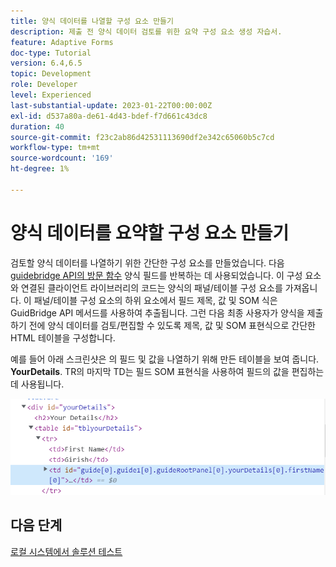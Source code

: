 ```yaml
---
title: 양식 데이터를 나열할 구성 요소 만들기
description: 제출 전 양식 데이터 검토를 위한 요약 구성 요소 생성 자습서.
feature: Adaptive Forms
doc-type: Tutorial
version: 6.4,6.5
topic: Development
role: Developer
level: Experienced
last-substantial-update: 2023-01-22T00:00:00Z
exl-id: d537a80a-de61-4d43-bdef-f7d661c43dc8
duration: 40
source-git-commit: f23c2ab86d42531113690df2e342c65060b5c7cd
workflow-type: tm+mt
source-wordcount: '169'
ht-degree: 1%

---
```


# 양식 데이터를 요약할 구성 요소 만들기

검토할 양식 데이터를 나열하기 위한 간단한 구성 요소를 만들었습니다. 다음 [guidebridge API의 방문 함수](https://developer.adobe.com/experience-manager/reference-materials/6-5/forms/javascript-api/GuideBridge.html?q=visit) 양식 필드를 반복하는 데 사용되었습니다. 이 구성 요소와 연결된 클라이언트 라이브러리의 코드는 양식의 패널/테이블 구성 요소를 가져옵니다. 이 패널/테이블 구성 요소의 하위 요소에서 필드 제목, 값 및 SOM 식은 GuidBridge API 메서드를 사용하여 추출됩니다. 그런 다음 최종 사용자가 양식을 제출하기 전에 양식 데이터를 검토/편집할 수 있도록 제목, 값 및 SOM 표현식으로 간단한 HTML 테이블을 구성합니다.

예를 들어 아래 스크린샷은 의 필드 및 값을 나열하기 위해 만든 테이블을 보여 줍니다. **YourDetails**. TR의 마지막 TD는 필드 SOM 표현식을 사용하여 필드의 값을 편집하는 데 사용됩니다.

![visit-func](assets/visit-function.png)

## 다음 단계

[로컬 시스템에서 솔루션 테스트](./deploy-on-your-system.md)
